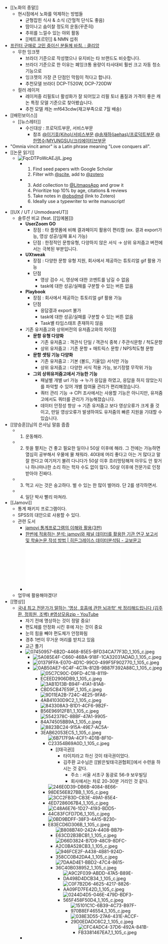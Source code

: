- [[노화의 종말]]
	- 현시점에서 노화를 억제하는 방법들
		- 균형잡힌 식사 & 소식 (간헐적 단식도 좋음)
		- 땀이나고 숨이찰 정도의 운동(꾸준히)
		- 추위를 느낄수 있는 야외 활동
		- [[메트포르민]] & NMN 섭취
- [프린터 구매로 고민 중이신 분들께 바침. : 클리앙](https://www.clien.net/service/board/lecture/17327415)
	- 무한 잉크젯
		- 브라더 기준으로 작성했으나 유지비는 타 브랜드도 비슷합니다.
		- 브라더 기준으로 한 이유는 폐잉크통 용량이 타사대비 훨씬 크고 자동 청소 기능으로
		- 잉크젯의 가장 큰 단점인 막힘이 적다고 합니다.
		- 추천모델 브라더 DCP-T520W, DCP-720DW
	- 컬러 레이저
		- 레이저중 리필토너 활성화가 잘 되어있고 리필 토너 품질과 가격이 좋은 캐논 특정 모델 기준으로 찾아봤습니다.
		- 추천 모델 캐논 mf643cdw(재고부족으로 7월 배송)
- [[배민보이스]]
	- [[뉴스레터]]
		- 수신대상 : 프로덕트부문, 서비스부문
			- 참조 [@이기호(Kiho)/서비스부문](https://woowahan.slack.com/team/UHJLZ73L2) [@송재하(jaehas)/프로덕트부문](https://woowahan.slack.com/team/U01160WMYN9) [@한명수(MYUNGSU)/크리에이티브부문](https://woowahan.slack.com/team/U016LJH5MJA)
- "Omnia vincit amor" is a Latin phrase meaning "Love conquers all".
- [[논문 읽기]]
	- ![FqcDTPoWcAEJjIL.jpeg](../assets/FqcDTPoWcAEJjIL_1678079864919_0.jpeg)
		- 1. Find seed papers with Google Scholar
		  2. Filter with [@scite](https://twitter.com/scite), add to [@zotero](https://twitter.com/zotero)
		- 3. Add collection to [@LitmapsApp](https://twitter.com/LitmapsApp) and grow it
		  4. Prioritize top 10% by age, citations & reviews
		  5. Take notes in [@obsdmd](https://twitter.com/obsdmd) (link to Zotero)
		  6. Ideally use a typewriter to write manuscript!
		-
- [[UX / UT / UnmodeareUT]]
	- 솔루션 비교 (feat. [[임예봄]])
		- **UserZoom GO**
			- 장점 : 타 플랫폼에 비해 결과페이지 활용이 편리함 (ex. 결과 export가능, 영상 성공/실패 표시 가능)
			- 단점 : 한정적인 문항유형, 다양하지 않은 서식 → 상위 유저줌고 버전에서는 극복된 부분입니다.
		- **UXtweak**
			- 장점 : 다양한 문항 유형 지원, 회사에서 제공하는 튜토리얼 gif 활용 가능
			- 단점
				- 영상 검수 시, 영상에 대한 코멘트를 남길 수 없음
				- task에 대한 성공/실패를 구분할 수 있는 버튼 없음
		- **Playbook**
			- 장점 : 회사에서 제공하는 튜토리얼 gif 활용 가능
			- 단점
				- 응답결과 export 불가
				- task에 대한 성공/실패를 구분할 수 있는 버튼 없음
				- Task별 타임스태프 존재하지 않음
		- 기존 유저줌고와 상위버전의 유저줌고와의 차이점
			- **문항 유형 다양화**
				- 기존 유저줌고 : 객관식 단일 / 객관식 중복 / 주관식문항 / 척도문항
				- 상위 유저줌고 : 기존 문항 + 매트릭스 문항 / NPS척도형 문항
			- **문항 셋팅 기능 다양화**
				- 기존 유저줌고 : 기본 (볼드, 기울임) 서식만 가능
				- 상위 유저줌고 : 다양한 서식 적용 가능, 보기정렬 무작위 가능
			- **그외 상위유저줌고에서 가능한 기능**
				- 패널별 개별 url 가능
				  → 누가 응답을 하였고, 응답을 하지 않았는지를 파악할 수 있어 개별 참여율 관리가 편리해졌습니다.
				- 쿼터 관리 기능
				  → CPI 조사에서는 사용할 기능은 아니지만, 유저줌고에서도 쿼터를 관리가 가능해졌습니다.
				- 데이터 안정성 향상
				  → 기존 유저줌고 보다 영상오류가 크게 줄 것이고, 만일 영상오류가 발생하여도 유저줌의 빠른 지원을 기대할 수 있습니다.
- [[양승훈]]님의 은사님 말씀 줍줍
	- 1. 운동해라.
	- 2. 뜻을 펼치는 건 좋고 필요한 일이나 50살 이후에 해라. 그 전에는 가능하면 열심히 공부해서 우물에 물 채워라. 40대에 머리 좋다고 아는 거 많다고 말 잘 한다고 여기저기 불려 다니다가 50살 이후 흐리멍텅해져 아무도 안 찾거나 하나마나한 소리 하는 학자 수도 없이 많다. 50살 이후에 전문가로 인정받아야 진짜다.
	- 3. 먹고 사는 것은 숭고하다. 벌 수 있는 한 많이 벌어라. 단 2를 생각하면서.
	- 4. 일단 박사 빨리 마쳐라.
- [[Jamovi]]
	- 통계 패키지 프로그램이다.
	- SPSS의 대안으로 사용할 수 있다.
	- 관련 도서
		- [jamovi 통계프로그램의 이해와 활용(3판)](https://www.hakjisa.co.kr/subpage.html?page=book_book_info&bidx=5279)
		- [한번에 적용하는 분석: jamovi와 패널 데이터를 활용한 기관 연구 보고서 및 학술논문 작성 방법 | 히든그레이스 데이터분석팀 - 교보문고](https://product.kyobobook.co.kr/detail/S000001743841)
		- ![learning-statistics-with-jamovi.pdf](../assets/learning-statistics-with-jamovi_1678033219840_0.pdf)
	- 업무에 활용해야겠다!
- [[명상]]
	- [국내 최고 전문가가 말하는 '명상, 호흡에 관한 뇌과학' 싹 정리해드립니다 (김주환, 정희원, 조벽) #영상모음zip - YouTube](https://www.youtube.com/watch?v=HdNPJPZmp2Q&list=WL&index=30)
		- 자기 전에 명상하는 것이 정말 중요!
		- 편도체를 안정화 시킨 후에 자는 것이 중요
		- 눈의 힘을 빼야 편도체가 안정화됨
		- 경추 1번이 무거운 머리를 받치고 있음
		- 교근 풀기
		- ![07450957-6B2D-4468-85E5-BFD34CA77F3D_1_105_c.jpeg](../assets/07450957-6B2D-4468-85E5-BFD34CA77F3D_1_105_c_1678030469880_0.jpeg)
			- ![5A085E4F-C660-46BA-918F-1CA32031ADAD_1_105_c.jpeg](../assets/5A085E4F-C660-46BA-918F-1CA32031ADAD_1_105_c_1678030478480_0.jpeg)
			- ![01379FFA-E070-4D1C-99C0-499F5F902770_1_105_c.jpeg](../assets/01379FFA-E070-4D1C-99C0-499F5F902770_1_105_c_1678030485164_0.jpeg)
			- ![0AB50AE7-6C4F-4C7A-812B-9B87F392A88C_1_105_c.jpeg](../assets/0AB50AE7-6C4F-4C7A-812B-9B87F392A88C_1_105_c_1678030493409_0.jpeg)
				- ![05C7C90C-D9FD-4C18-8119-ECEED2906DB9_1_105_c.jpeg](../assets/05C7C90C-D9FD-4C18-8119-ECEED2906DB9_1_105_c_1678030509454_0.jpeg)
				- ![3AB1D13B-B94F-41A1-81A8-CBD5CB47E59F_1_105_c.jpeg](../assets/3AB1D13B-B94F-41A1-81A8-CBD5CB47E59F_1_105_c_1678030515590_0.jpeg)
				- ![9D11EA2B-724C-4E25-9FA6-4AB41030D9C2_1_105_c.jpeg](../assets/9D11EA2B-724C-4E25-9FA6-4AB41030D9C2_1_105_c_1678030524572_0.jpeg)
				- ![843308A3-B1D1-4CF6-9B2F-B56E96912FB1_1_105_c.jpeg](../assets/843308A3-B1D1-4CF6-9B2F-B56E96912FB1_1_105_c_1678030529172_0.jpeg)
				- ![5542378C-8BBF-47A1-9905-84A74505BB9A_1_105_c.jpeg](../assets/5542378C-8BBF-47A1-9905-84A74505BB9A_1_105_c_1678030543362_0.jpeg)
				- ![8823BC24-915A-49E7-AC5A-3EAB62053EC5_1_105_c.jpeg](../assets/8823BC24-915A-49E7-AC5A-3EAB62053EC5_1_105_c_1678030558540_0.jpeg)
					- ![6B717F9A-4CF1-4D1B-8F10-C23354B69A0D_1_105_c.jpeg](../assets/6B717F9A-4CF1-4D1B-8F10-C23354B69A0D_1_105_c_1678030566693_0.jpeg)
						- [[태극권]]
							- 타이치라고 하신 것이 태극권이었다.
							- 김주환 교수님은 [[밝은빛태극권협회]]에서 수련을 하시는 것 같다.
								- 주소 : 서울 서초구 동광로 56-9 보우빌딩
								- 회사에서는 차로 20-30분 거리인 것 같다.
					- ![246E0D39-DB6B-4084-8E66-98DE56E827BB_1_105_c.jpeg](../assets/246E0D39-DB6B-4084-8E66-98DE56E827BB_1_105_c_1678030575416_0.jpeg)
					- ![3CC2FB3D-CB3E-49A1-85E4-4ED7286067B4_1_105_c.jpeg](../assets/3CC2FB3D-CB3E-49A1-85E4-4ED7286067B4_1_105_c_1678030581488_0.jpeg)
					- ![C48A6E76-1D27-4193-BDD5-44C83FCFD7D6_1_105_c.jpeg](../assets/C48A6E76-1D27-4193-BDD5-44C83FCFD7D6_1_105_c_1678030589085_0.jpeg)
					- ![0BD9BDFF-38F3-4A15-B230-E83ECD6D306B_1_105_c.jpeg](../assets/0BD9BDFF-38F3-4A15-B230-E83ECD6D306B_1_105_c_1678030594678_0.jpeg)
						- ![B808B740-242A-4408-BB79-E63CD2B3BCB1_1_105_c.jpeg](../assets/B808B740-242A-4408-BB79-E63CD2B3BCB1_1_105_c_1678030599995_0.jpeg)
						- ![D66D3824-B7D9-48C9-8DFC-A2C0BA528CB3_1_105_c.jpeg](../assets/D66D3824-B7D9-48C9-8DFC-A2C0BA528CB3_1_105_c_1678030606270_0.jpeg)
						- ![946FCE2F-A438-4B81-924D-358CC0B42DA4_1_105_c.jpeg](../assets/946FCE2F-A438-4B81-924D-358CC0B42DA4_1_105_c_1678030612130_0.jpeg)
						- ![7DAAD4E1-BBD2-47C4-8615-36C40B038952_1_105_c.jpeg](../assets/7DAAD4E1-BBD2-47C4-8615-36C40B038952_1_105_c_1678030617457_0.jpeg)
							- ![A9C2F039-ABDD-47A5-B89E-DA498D4DCB34_1_105_c.jpeg](../assets/A9C2F039-ABDD-47A5-B89E-DA498D4DCB34_1_105_c_1678030626451_0.jpeg)
							- ![C0F7B2D6-4625-4217-8826-AA09FD7FE42D_1_105_c.jpeg](../assets/C0F7B2D6-4625-4217-8826-AA09FD7FE42D_1_105_c_1678030630699_0.jpeg)
							- ![0244D4D5-046E-479D-BDF3-565F458F50D4_1_105_c.jpeg](../assets/0244D4D5-046E-479D-BDF3-565F458F50D4_1_105_c_1678030635718_0.jpeg)
								- ![15101C1C-6B39-4C73-B97F-970B8EF46554_1_105_c.jpeg](../assets/15101C1C-6B39-4C73-B97F-970B8EF46554_1_105_c_1678030640522_0.jpeg)
								- ![038E3D55-27A6-431E-ACCF-29D0EDADC6C2_1_105_c.jpeg](../assets/038E3D55-27A6-431E-ACCF-29D0EDADC6C2_1_105_c_1678030645052_0.jpeg)
									- ![CFC4ADC4-37D6-492A-841B-FB3381467EA7_1_105_c.jpeg](../assets/CFC4ADC4-37D6-492A-841B-FB3381467EA7_1_105_c_1678030649830_0.jpeg)
		-